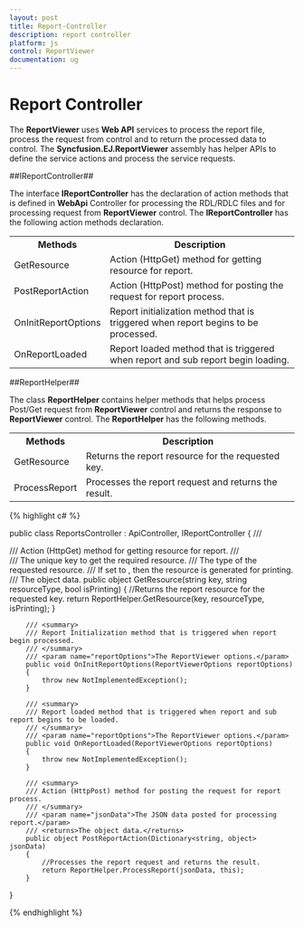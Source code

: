 ```yaml
---
layout: post
title: Report-Controller
description: report controller
platform: js
control: ReportViewer
documentation: ug
---
```


# Report Controller

The **ReportViewer** uses **Web API** services to process the report file, process the request from control and to return the processed data to control. The **Syncfusion.EJ.ReportViewer** assembly has helper APIs to define the service actions and process the service requests. 

##IReportController##

The interface **IReportController** has the declaration of action methods that is defined in **WebApi** Controller for processing the RDL/RDLC files and for processing request from **ReportViewer** control. The **IReportController** has the following action methods declaration. 

<table>
<tr>
<th>
Methods</th><th>
Description</th></tr>
<tr>
<td>
GetResource</td><td>
Action (HttpGet) method for getting resource for report. </td></tr>
<tr>
<td>
PostReportAction</td><td>
Action (HttpPost) method for posting the request for report process. </td></tr>
<tr>
<td>
OnInitReportOptions</td><td>
Report initialization method that is triggered when report begins to be processed.</td></tr>
<tr>
<td>
OnReportLoaded</td><td>
Report loaded method that is triggered when report and sub report begin loading.</td></tr>
</table>

##ReportHelper##

The class **ReportHelper** contains helper methods that helps process Post/Get request from **ReportViewer** control and returns the response to **ReportViewer** control. The **ReportHelper** has the following methods. 

<table>
<tr>
<th>
Methods</th><th>
Description</th></tr>
<tr>
<td>
GetResource</td><td>
Returns the report resource for the requested key.</td></tr>
<tr>
<td>
ProcessReport</td><td>
Processes the report request and returns the result.</td></tr>
</table>


{% highlight c# %}



public class ReportsController : ApiController, IReportController
{
        /// <summary>
        /// Action (HttpGet) method for getting resource for report.
        /// </summary>
        /// <param name="key">The unique key to get the required resource.</param>
        /// <param name="resourceType">The type of the requested resource.</param>
        /// <param name="isPrinting">If set to <see langword="true"/>, then the resource is generated for printing.</param>
        /// <returns>The object data.</returns>
        public object GetResource(string key, string resourceType, bool isPrinting)
        {
            //Returns the report resource for the requested key.
            return ReportHelper.GetResource(key, resourceType, isPrinting);
        }

        /// <summary>
        /// Report Initialization method that is triggered when report begin processed.
        /// </summary>
        /// <param name="reportOptions">The ReportViewer options.</param>
        public void OnInitReportOptions(ReportViewerOptions reportOptions)
        {
            throw new NotImplementedException();
        }

        /// <summary>
        /// Report loaded method that is triggered when report and sub report begins to be loaded.
        /// </summary>
        /// <param name="reportOptions">The ReportViewer options.</param>
        public void OnReportLoaded(ReportViewerOptions reportOptions)
        {
            throw new NotImplementedException();
        }

        /// <summary>
        /// Action (HttpPost) method for posting the request for report process. 
        /// </summary>
        /// <param name="jsonData">The JSON data posted for processing report.</param>
        /// <returns>The object data.</returns>
        public object PostReportAction(Dictionary<string, object> jsonData)
        {
            //Processes the report request and returns the result.
            return ReportHelper.ProcessReport(jsonData, this);
        }
}


{% endhighlight %}



